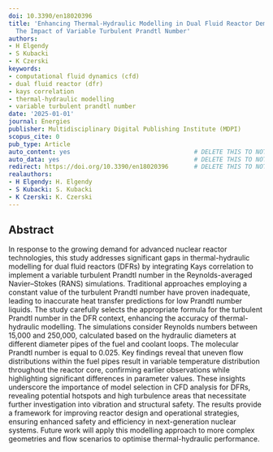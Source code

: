 ```yaml
---
doi: 10.3390/en18020396
title: 'Enhancing Thermal-Hydraulic Modelling in Dual Fluid Reactor Demonstrator:
  The Impact of Variable Turbulent Prandtl Number'
authors:
- H Elgendy
- S Kubacki
- K Czerski
keywords:
- computational fluid dynamics (cfd)
- dual fluid reactor (dfr)
- kays correlation
- thermal-hydraulic modelling
- variable turbulent prandtl number
date: '2025-01-01'
journal: Energies
publisher: Multidisciplinary Digital Publishing Institute (MDPI)
scopus_cite: 0
pub_type: Article
auto_content: yes                                  # DELETE THIS TO NOT AUTO GENERATE CONTENT
auto_data: yes                                     # DELETE THIS TO NOT AUTO GENERATE METADATA
redirect: https://doi.org/10.3390/en18020396       # DELETE THIS TO NOT REDIRECT
realauthors:
- H Elgendy: H. Elgendy
- S Kubacki: S. Kubacki
- K Czerski: K. Czerski
---
```



## Abstract
In response to the growing demand for advanced nuclear reactor technologies, this study addresses significant gaps in thermal-hydraulic modelling for dual fluid reactors (DFRs) by integrating Kays correlation to implement a variable turbulent Prandtl number in the Reynolds-averaged Navier–Stokes (RANS) simulations. Traditional approaches employing a constant value of the turbulent Prandtl number have proven inadequate, leading to inaccurate heat transfer predictions for low Prandtl number liquids. The study carefully selects the appropriate formula for the turbulent Prandtl number in the DFR context, enhancing the accuracy of thermal-hydraulic modelling. The simulations consider Reynolds numbers between 15,000 and 250,000, calculated based on the hydraulic diameters at different diameter pipes of the fuel and coolant loops. The molecular Prandtl number is equal to 0.025. Key findings reveal that uneven flow distributions within the fuel pipes result in variable temperature distribution throughout the reactor core, confirming earlier observations while highlighting significant differences in parameter values. These insights underscore the importance of model selection in CFD analysis for DFRs, revealing potential hotspots and high turbulence areas that necessitate further investigation into vibration and structural safety. The results provide a framework for improving reactor design and operational strategies, ensuring enhanced safety and efficiency in next-generation nuclear systems. Future work will apply this modelling approach to more complex geometries and flow scenarios to optimise thermal-hydraulic performance.
